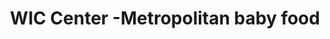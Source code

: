 ---
title: "WIC Center -Metropolitan baby food"
url: /san-juan/wic-center-metropolitan-baby-food/
shop: baby goods
---